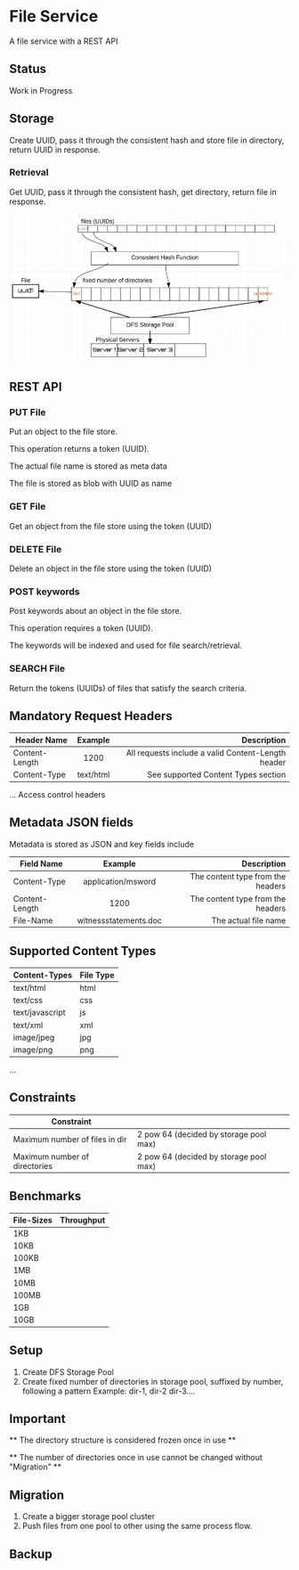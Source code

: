 # File Service
A file service with a REST API

## Status
Work in Progress

## Storage

Create UUID, pass it through the consistent hash and store file in directory, return UUID in response.

### Retrieval

Get UUID, pass it through the consistent hash, get directory, return file in response.


![storage](file-service.png)


## REST API


### PUT File

Put an object to the file store.

This operation returns a token (UUID).

The actual file name is stored as meta data

The file is stored as blob with UUID as name

### GET File

Get an object from the file store using the token (UUID)

### DELETE File

Delete an object in the file store using the token (UUID)

### POST keywords

Post keywords about an object in the file store.

This operation requires a token (UUID).

The keywords will be indexed and used for file search/retrieval.

### SEARCH File

Return the tokens (UUIDs) of files that satisfy the search criteria.


## Mandatory Request Headers

| Header Name        | Example       | Description  |
| ------------------ |:-------------:| -----:|
| Content-Length     | 1200          | All requests include a valid Content-Length header |
| Content-Type       | text/html     | See supported Content Types section |
...
Access control headers

## Metadata JSON fields

Metadata is stored as JSON and key fields include

| Field Name         | Example                 | Description  |
| ------------------ |:-----------------------:| -----:|
| Content-Type       | application/msword      | The content type from the headers |
| Content-Length     | 1200                    | The content type from the headers | 
| File-Name           | witnessstatements.doc  | The actual file name |


## Supported Content Types

| Content-Types      | File Type |
| ------------------ |-----------| 
| text/html          | html |
| text/css           | css  |
| text/javascript    | js   |
| text/xml           | xml  |
| image/jpeg         | jpg  |
| image/png          | png  | 
...


## Constraints

| Constraint                       |                                          |
| -------------------------------- |----------------------------------------- | 
| Maximum number of files in dir   | 2 pow 64 (decided by storage pool max)   |
| Maximum number of directories    | 2 pow 64 (decided by storage pool max)   |


## Benchmarks

| File-Sizes      | Throughput |
| ----------------|----------- | 
| 1KB             |            |
| 10KB            |            |
| 100KB           |            |
| 1MB             |            |
| 10MB            |            |
| 100MB           |            |
| 1GB             |            |
| 10GB            |            |


## Setup
1. Create DFS Storage Pool
2. Create fixed number of directories in storage pool, suffixed by number, following a pattern
   Example: dir-1, dir-2 dir-3....

## Important

** The directory structure is considered frozen once in use **

** The number of directories once in use cannot be changed without "Migration" **


## Migration

1. Create a bigger storage pool cluster
2. Push files from one pool to other using the same process flow.

## Backup


